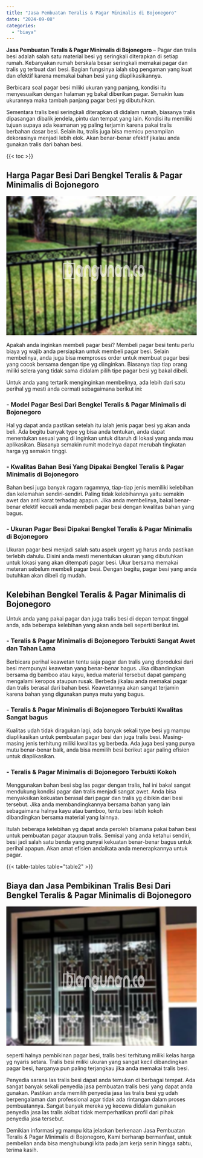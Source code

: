 ```yaml
---
title: "Jasa Pembuatan Teralis & Pagar Minimalis di Bojonegoro"
date: "2024-09-08"
categories: 
  - "biaya"
---
```


**Jasa Pembuatan Teralis & Pagar Minimalis di Bojonegoro** – Pagar dan tralis besi adalah salah satu material besi yg seringkali diterapkan di setiap rumah. Kebanyakan rumah berskala besar seringkali memakai pagar dan tralis yg terbuat dari besi. Bagian fungsinya ialah sbg pengaman yang kuat dan efektif karena memakai bahan besi yang diaplikasikannya.

Berbicara soal pagar besi miliki ukuran yang panjang, kondisi itu menyesuaikan dengan halaman yg bakal diberikan pagar. Semakin luas ukurannya maka tambah panjang pagar besi yg dibutuhkan.

Sementara tralis besi seringkali diterapkan di didalam rumah, biasanya tralis dipasangan dibalik jendela, pintu dan tempat yang lain. Kondisi itu memiliki tujuan supaya ada keamanan yg paling terjamin karena pakai tralis berbahan dasar besi. Selain itu, tralis juga bisa memicu penampilan dekorasinya menjadi lebih elok. Akan benar-benar efektif jikalau anda gunakan tralis dari bahan besi.

{{< toc >}}

## Harga Pagar Besi Dari Bengkel Teralis & Pagar Minimalis di Bojonegoro

![Jasa Pembuatan Teralis & Pagar Minimalis di Bojonegoro](/images/pagar-minimalis-murah-44.png)

Apakah anda inginkan membeli pagar besi? Membeli pagar besi tentu perlu biaya yg wajib anda persiapkan untuk membeli pagar besi. Selain membelinya, anda juga bisa memproses order untuk membuat pagar besi yang cocok bersama dengan tipe yg diinginkan. Biasanya tiap tiap orang miliki selera yang tidak sama didalam pilih tipe pagar besi yg bakal dibeli.

Untuk anda yang tertarik menginginkan membelinya, ada lebih dari satu perihal yg mesti anda cermati sebagaimana berikut ini:
### \- Model Pagar Besi Dari Bengkel Teralis & Pagar Minimalis di Bojonegoro

Hal yg dapat anda pastikan setelah itu ialah jenis pagar besi yg akan anda beli. Ada begitu banyak type yg bisa anda tentukan, anda dapat menentukan sesuai yang di inginkan untuk ditaruh di lokasi yang anda mau aplikasikan. Biasanya semakin rumit modelnya dapat merubah tingkatan harga yg semakin tinggi.

### \- Kwalitas Bahan Besi Yang Dipakai Bengkel Teralis & Pagar Minimalis di Bojonegoro

Bahan besi juga banyak ragam ragamnya, tiap-tiap jenis memiliki kelebihan dan kelemahan sendiri-sendiri. Paling tidak kelebihannya yaitu semakin awet dan anti karat terhadap apapun. Jika anda membelinya, bakal benar-benar efektif kecuali anda membeli pagar besi dengan kwalitas bahan yang bagus.

### \- Ukuran Pagar Besi Dipakai Bengkel Teralis & Pagar Minimalis di Bojonegoro

Ukuran pagar besi menjadi salah satu aspek urgent yg harus anda pastikan terlebih dahulu. Disini anda mesti menentukan ukuran yang dibutuhkan untuk lokasi yang akan ditempati pagar besi. Ukur bersama memakai meteran sebelum membeli pagar besi. Dengan begitu, pagar besi yang anda butuhkan akan dibeli dg mudah.

## Kelebihan Bengkel Teralis & Pagar Minimalis di Bojonegoro

Untuk anda yang pakai pagar dan juga tralis besi di depan tempat tinggal anda, ada beberapa kelebihan yang akan anda beli seperti berikut ini.

### \- Teralis & Pagar Minimalis di Bojonegoro Terbukti Sangat Awet dan Tahan Lama

Berbicara perihal keawetan tentu saja pagar dan tralis yang diproduksi dari besi mempunyai keawetan yang benar-benar bagus. Jika dibandingkan bersama dg bamboo atau kayu, kedua material tersebut dapat gampang mengalami keropos ataupun rusak. Berbeda jikalau anda memakai pagar dan tralis berasal dari bahan besi. Keawetannya akan sangat terjamin karena bahan yang digunakan punya mutu yang bagus.

### \- Teralis & Pagar Minimalis di Bojonegoro Terbukti Kwalitas Sangat bagus

Kualitas udah tidak diragukan lagi, ada banyak sekali type besi yg mampu diaplikasikan untuk pembuatan pagar besi dan juga tralis besi. Masing-masing jenis terhitung miliki kwalitas yg berbeda. Ada juga besi yang punya mutu benar-benar baik, anda bisa memilih besi berikut agar paling efisien untuk diaplikasikan.

### \- Teralis & Pagar Minimalis di Bojonegoro Terbukti Kokoh

Menggunakan bahan besi sbg las pagar dengan tralis, hal ini bakal sangat mendukung kondisi pagar dan tralis menjadi sangat awet. Anda bisa menyaksikan kekuatan berasal dari pagar dan tralis yg dibikin dari besi tersebut. Jika anda membandingkannya bersama bahan yang lain sebagaimana halnya kayu atau bamboo, tentu besi lebih kokoh dibandingkan bersama material yang lainnya.

Itulah beberapa kelebihan yg dapat anda peroleh bilamana pakai bahan besi untuk pembuatan pagar ataupun tralis. Semisal yang anda ketahui sendiri, besi jadi salah satu benda yang punyai kekuatan benar-benar bagus untuk perihal apapun. Akan amat efisien andaikata anda menerapkannya untuk pagar.

{{< table-tables table="table2" >}}

## Biaya dan Jasa Pembikinan Tralis Besi Dari Bengkel Teralis & Pagar Minimalis di Bojonegoro

![Jasa Pembuatan Teralis & Pagar Minimalis di Bojonegoro](/images/teralis-minimalis-murah-19.png)

seperti halnya pembikinan pagar besi, tralis besi terhitung miliki kelas harga yg nyaris setara. Tralis besi miliki ukuran yang sangat kecil dibandingkan pagar besi, harganya pun paling terjangkau jika anda memakai tralis besi.

Penyedia sarana las tralis besi dapat anda temukan di berbagai tempat. Ada sangat banyak sekali penyedia jasa pembuatan tralis besi yang dapat anda gunakan. Pastikan anda memilih penyedia jasa las tralis besi yg udah berpengalaman dan professional agar tidak ada rintangan dalam proses pembuatannya. Sangat banyak mereka yg kecewa didalam gunakan penyedia jasa las tralis akibat tidak memperhatikan profil dari pihak penyedia jasa tersebut.

Demikian informasi yg mampu kita jelaskan berkenaan Jasa Pembuatan Teralis & Pagar Minimalis di Bojonegoro, Kami berharap bermanfaat, untuk pembelian anda bisa menghubungi kita pada jam kerja senin hingga sabtu, terima kasih.
